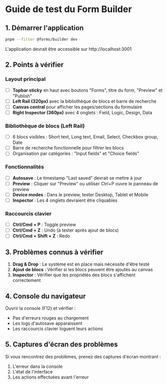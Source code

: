 # Guide de test du Form Builder

## 1. Démarrer l'application

```bash
pnpm --filter @forms/builder dev
```

L'application devrait être accessible sur http://localhost:3001

## 2. Points à vérifier

### Layout principal
- [ ] **Topbar sticky** en haut avec boutons "Forms", titre du form, "Preview" et "Publish"
- [ ] **Left Rail (320px)** avec la bibliothèque de blocs et barre de recherche
- [ ] **Canvas central** pour afficher les pages/sections du formulaire
- [ ] **Right Inspector (360px)** avec 4 onglets : Field, Logic, Design, Data

### Bibliothèque de blocs (Left Rail)
- [ ] 6 blocs visibles : Short text, Long text, Email, Select, Checkbox group, Date
- [ ] Barre de recherche fonctionnelle pour filtrer les blocs
- [ ] Organisation par catégories : "Input fields" et "Choice fields"

### Fonctionnalités
- [ ] **Autosave** : Le timestamp "Last saved" devrait se mettre à jour
- [ ] **Preview** : Cliquer sur "Preview" ou utiliser Ctrl+P ouvre le panneau de preview
- [ ] **Device modes** : Dans le preview, tester Desktop, Tablet et Mobile
- [ ] **Inspector** : Les 4 onglets devraient être cliquables

### Raccourcis clavier
- [ ] **Ctrl/Cmd + P** : Toggle preview
- [ ] **Ctrl/Cmd + Z** : Undo (à tester après ajout de blocs)
- [ ] **Ctrl/Cmd + Shift + Z** : Redo

## 3. Problèmes connus à vérifier

1. **Drag & Drop** : Le système est en place mais nécessite d'être testé
2. **Ajout de blocs** : Vérifier si les blocs peuvent être ajoutés au canvas
3. **Inspector** : Vérifier que les propriétés des blocs s'affichent correctement

## 4. Console du navigateur

Ouvrir la console (F12) et vérifier :
- Pas d'erreurs rouges au chargement
- Les logs d'autosave apparaissent
- Les raccourcis clavier loguent leurs actions

## 5. Captures d'écran des problèmes

Si vous rencontrez des problèmes, prenez des captures d'écran montrant :
1. L'erreur dans la console
2. L'état de l'interface
3. Les actions effectuées avant l'erreur